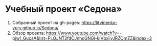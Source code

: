 # Учебный проект «Седона»

1. Собранный проект на gh-pages: https://litvinenko-yury.github.io/Sedona/  
2. Обзор проекта: https://www.youtube.com/watch?v=-pjw1_GucsA&list=PLQJNT2fdCJnhoGNGl-kIVbxiiyJRZOmZZ&index=3  
